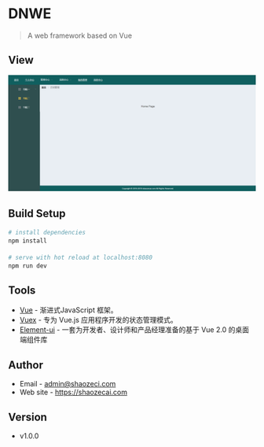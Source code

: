 # DNWE
> A web framework based on Vue

## View
 ![View](./static/public/images/view.png)

## Build Setup

``` bash
# install dependencies
npm install

# serve with hot reload at localhost:8080
npm run dev
```

## Tools
- [Vue](https://cn.vuejs.org/) - 渐进式JavaScript 框架。
- [Vuex](https://vuex.vuejs.org/zh/guide/) - 专为 Vue.js 应用程序开发的状态管理模式。
- [Element-ui](https://element.eleme.cn/2.0/#/zh-CN) - 一套为开发者、设计师和产品经理准备的基于 Vue 2.0 的桌面端组件库

## Author
- Email - admin@shaozeci.com
- Web site - https://shaozecai.com

## Version
- v1.0.0